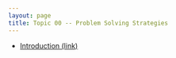```yaml
---
layout: page
title: Topic 00 -- Problem Solving Strategies
---
```


* [Introduction (link)](/math180fall2021/modules/strategies/introduction)


